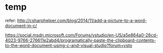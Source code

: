 # temp
refer:
http://csharphelper.com/blog/2014/11/add-a-picture-to-a-word-document-in-c/

https://social.msdn.microsoft.com/Forums/vstudio/en-US/a5e864a0-26cd-4023-9766-276611e2abd4/programatically-paste-the-clipboard-contents-to-the-word-document-using-c-and-visual-studio?forum=vsto
